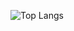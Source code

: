 ![Top Langs](https://github-readme-stats.vercel.app/api/top-langs/?username=anuraghazra&layout=compact)
